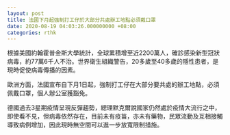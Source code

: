 ```yaml
---
layout: post
title: 法國下月起強制打工仔於大部分共處辦工地點必須戴口罩
date: 2020-08-19 04:03:26.000000000 +08:00
categories: rthk
---
```


根據美國約翰霍普金斯大學統計，全球累積增至近2200萬人，確診感染新型冠狀病毒，約77萬6千人不治。世界衛生組織警告，20多歲至40多歲的隱性患者，是現時促使病毒傳播的因素。

歐洲方面，法國宣布自下月1日起，強制打工仔在大部分要共處的辦工地點，必須佩戴口罩，個人辦公室獲豁免。

德國過去3星期疫情呈現反彈趨勢，總理默克爾說國家仍然處於疫情大流行之中，即使看不見，但病毒依然存在，目前未有疫苗，亦未有藥物，民眾流動及互相接觸導致病例增加，因此現時無空間可以進一步放寬限制措施。
